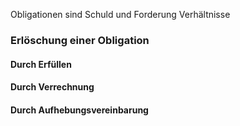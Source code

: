 Obligationen sind Schuld und Forderung Verhältnisse
### Erlöschung einer Obligation

#### Durch Erfüllen

#### Durch Verrechnung

#### Durch Aufhebungsvereinbarung


